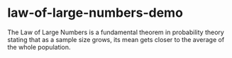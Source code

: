 # law-of-large-numbers-demo
The Law of Large Numbers is a fundamental theorem in probability theory stating that as a sample size grows, its mean gets closer to the average of the whole population.
